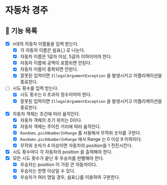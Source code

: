 # 자동차 경주

## 🎯 기능 목록

- [X] n대의 자동차 이름들을 입력 받는다.
    - [X] 각 자동차 이름은 쉼표(,) 로 나눈다.
    - [X] 자동차 이름은 1글자 이상, 5글자 이하이어야 한다.
    - [X] 자동차 이름에 공백이 포함되면 안된다.
    - [X] 자동차 이름이 중복되면 안된다.
    - [X] 잘못된 입력이면 `IllegalArgumentException` 을 발생시키고 어플리케이션을 종료한다.
- [ ] 시도 횟수를 입력 받는다.
    - [X] 시도 횟수는 0 초과의 정수이어야 한다.
    - [X] 잘못된 입력이면 `IllegalArgumentException` 을 발생시키고 어플리케이션을 종료한다.
- [X] 자동차 객체는 조건에 따라 움직인다.
    - [X] 자동차 객체의 초기 위치는 0이다.
    - [X] 자동차 객체는 주어진 거리에 따라 움직인다.
    - [X] `Randoms.pickNumberInRange` 를 사용해서 무작위 숫자를 구한다.
    - [X] `Randoms.pickNumberInRange` 에서 Range 는 0 이상 9 이하이다.
    - [X] 무작위 숫자가 4 이상이면 자동차의 position을 1 전진시킨다.
- [X] 시도 횟수마다 각 자동차의 position 을 출력해야 한다.
- [X] 모든 시도 횟수가 끝난 후 우승자를 판별해야 한다.
    - [X] 우승자는 position 이 가장 큰 자동차이다.
    - [X] 우승자는 한명 이상일 수 있다.
    - [X] 우승자가 여러 명일 경우, 쉼표(,)를 이용하여 구분한다. 